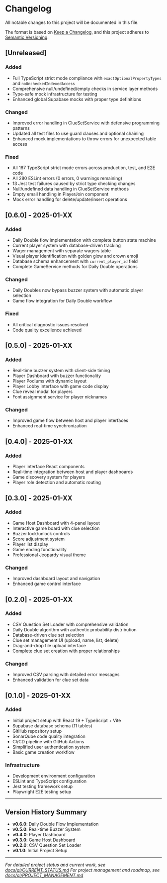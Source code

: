 # Changelog

All notable changes to this project will be documented in this file.

The format is based on [Keep a Changelog](https://keepachangelog.com/en/1.0.0/),
and this project adheres to [Semantic Versioning](https://semver.org/spec/v2.0.0.html).

## [Unreleased]

### Added
- Full TypeScript strict mode compliance with `exactOptionalPropertyTypes` and `noUncheckedIndexedAccess`
- Comprehensive null/undefined/empty checks in service layer methods
- Type-safe mock infrastructure for testing
- Enhanced global Supabase mocks with proper type definitions

### Changed
- Improved error handling in ClueSetService with defensive programming patterns
- Updated all test files to use guard clauses and optional chaining
- Enhanced mock implementations to throw errors for unexpected table access

### Fixed
- All 167 TypeScript strict mode errors across production, test, and E2E code
- All 280 ESLint errors (0 errors, 0 warnings remaining)
- 13 Jest test failures caused by strict type checking changes
- Null/undefined data handling in ClueSetService methods
- Empty email handling in PlayerJoin component
- Mock error handling for delete/update/insert operations

## [0.6.0] - 2025-01-XX

### Added
- Daily Double flow implementation with complete button state machine
- Current player system with database-driven tracking
- Wager management with separate wagers table
- Visual player identification with golden glow and crown emoji
- Database schema enhancement with `current_player_id` field
- Complete GameService methods for Daily Double operations

### Changed
- Daily Doubles now bypass buzzer system with automatic player selection
- Game flow integration for Daily Double workflow

### Fixed
- All critical diagnostic issues resolved
- Code quality excellence achieved

## [0.5.0] - 2025-01-XX

### Added
- Real-time buzzer system with client-side timing
- Player Dashboard with buzzer functionality
- Player Podiums with dynamic layout
- Player Lobby interface with game code display
- Clue reveal modal for players
- Font assignment service for player nicknames

### Changed
- Improved game flow between host and player interfaces
- Enhanced real-time synchronization

## [0.4.0] - 2025-01-XX

### Added
- Player interface React components
- Real-time integration between host and player dashboards
- Game discovery system for players
- Player role detection and automatic routing

## [0.3.0] - 2025-01-XX

### Added
- Game Host Dashboard with 4-panel layout
- Interactive game board with clue selection
- Buzzer lock/unlock controls
- Score adjustment system
- Player list display
- Game ending functionality
- Professional Jeopardy visual theme

### Changed
- Improved dashboard layout and navigation
- Enhanced game control interface

## [0.2.0] - 2025-01-XX

### Added
- CSV Question Set Loader with comprehensive validation
- Daily Double algorithm with authentic probability distribution
- Database-driven clue set selection
- Clue set management UI (upload, name, list, delete)
- Drag-and-drop file upload interface
- Complete clue set creation with proper relationships

### Changed
- Improved CSV parsing with detailed error messages
- Enhanced validation for clue set data

## [0.1.0] - 2025-01-XX

### Added
- Initial project setup with React 19 + TypeScript + Vite
- Supabase database schema (11 tables)
- GitHub repository setup
- SonarQube code quality integration
- CI/CD pipeline with GitHub Actions
- Simplified user authentication system
- Basic game creation workflow

### Infrastructure
- Development environment configuration
- ESLint and TypeScript configuration
- Jest testing framework setup
- Playwright E2E testing setup

---

## Version History Summary

- **v0.6.0**: Daily Double Flow Implementation
- **v0.5.0**: Real-time Buzzer System
- **v0.4.0**: Player Dashboard
- **v0.3.0**: Game Host Dashboard
- **v0.2.0**: CSV Question Set Loader
- **v0.1.0**: Initial Project Setup

---

*For detailed project status and current work, see [docs/ai/CURRENT_STATUS.md](docs/ai/CURRENT_STATUS.md)*
*For project management and roadmap, see [docs/ai/PROJECT_MANAGEMENT.md](docs/ai/PROJECT_MANAGEMENT.md)*


